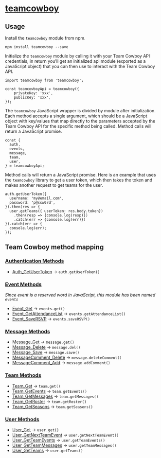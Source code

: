 # [teamcowboy](https://github.com/pcostanz/teamcowboy/)

## Usage

Install the `teamcowboy` module from npm.

`npm install teamcowboy --save`

Initialize the `teamcowboy` module by calling it with your Team Cowboy API credentials, in return you'll get an initialized api module (exported as a JavaScript object) that you can then use to interact with the Team Cowboy API.

```
import teamcowboy from 'teamcowboy';

const teamcowboyApi = teamcowboy({
    privateKey: 'xxx',
    publicKey: 'xxx',
});
```

The `teamcowboy` JavaScript wrapper is divided by module after initialization. Each method accepts a single argument, which should be a JavaScript object with key/values that map directly to the parameters accepted by the Team Cowboy API for the specific method being called. Method calls will return a JavaScript promise.

```
const {
  auth,
  events,
  message,
  team,
  user,
} = teamcowboyApi;
```

Method calls will return a JavaScript promise. Here is an example that uses the `teamcowboy` library to get a user token, which then takes the token and makes another request to get teams for the user.

```
auth.getUserToken({
  username: 'my@email.com',
  password: 'p@ssw0rd',
}).then(res => {
  user.getTeams({ userToken: res.body.token})
    .then(resp => {console.log(resp)})
    .catch(err => {console.log(err)})
}).catch(err => {
  console.log(err);
});
```

## Team Cowboy method mapping

### [Authentication Methods](https://api.teamcowboy.com/v1/docs/#_Toc372547915)

* [Auth_GetUserToken](https://api.teamcowboy.com/v1/docs/#_Toc372547916) -> `auth.getUserToken()`

### [Event Methods](https://api.teamcowboy.com/v1/docs/#_Toc372547917)
*Since event is a reserved word in JavaScript, this module has been named `events`*

* [Event_Get](https://api.teamcowboy.com/v1/docs/#_Toc372547918) -> `events.get()`
* [Event_GetAttendanceList](https://api.teamcowboy.com/v1/docs/#_Toc372547919) -> `events.getAttendanceList()`
* [Event_SaveRSVP](https://api.teamcowboy.com/v1/docs/#_Toc372547920) -> `events.saveRSVP()`

### [Message Methods](https://api.teamcowboy.com/v1/docs/#_Toc372547921)

* [Message_Get](https://api.teamcowboy.com/v1/docs/#_Toc372547922) -> `message.get()`
* [Message_Delete](https://api.teamcowboy.com/v1/docs/#_Toc372547923) -> `message.del()`
* [Message_Save](https://api.teamcowboy.com/v1/docs/#_Toc372547924) -> `message.save()`
* [MessageComment_Delete](https://api.teamcowboy.com/v1/docs/#_Toc372547925) -> `message.deleteComment()`
* [MessageComment_Add](https://api.teamcowboy.com/v1/docs/#_Toc372547926) -> `message.addComment()`

### [Team Methods](https://api.teamcowboy.com/v1/docs/#_Toc372547927)

* [Team_Get](https://api.teamcowboy.com/v1/docs/#_Toc372547928) -> `team.get()`
* [Team_GetEvents](https://api.teamcowboy.com/v1/docs/#_Toc372547929) -> `team.getEvents()`
* [Team_GetMessages](https://api.teamcowboy.com/v1/docs/#_Toc372547930) -> `team.getMessages()`
* [Team_GetRoster](https://api.teamcowboy.com/v1/docs/#_Toc372547931) -> `team.getRoster()`
* [Team_GetSeasons](https://api.teamcowboy.com/v1/docs/#_Toc372547932) -> `team.getSeasons()`

### [User Methods](https://api.teamcowboy.com/v1/docs/#_Toc372547936)

* [User_Get](https://api.teamcowboy.com/v1/docs/#_Toc372547937) -> `user.get()`
* [User_GetNextTeamEvent](https://api.teamcowboy.com/v1/docs/#_Toc372547938) -> `user.getNextTeamEvent()`
* [User_GetTeamEvents](https://api.teamcowboy.com/v1/docs/#_Toc372547939) -> `user.getTeamEvents()`
* [User_GetTeamMessages](https://api.teamcowboy.com/v1/docs/#_Toc372547940) -> `user.getTeamMessages()`
* [User_GetTeams](https://api.teamcowboy.com/v1/docs/#_Toc372547941) -> `user.getTeams()`
